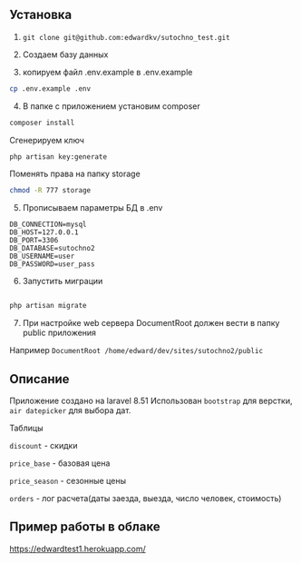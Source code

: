 ## Установка

1. ```git clone git@github.com:edwardkv/sutochno_test.git```

2. Создаем базу данных

3. копируем файл .env.example в .env.example
```sh 
cp .env.example .env
```

4. В папке с приложением установим composer
```sh
composer install
```

Сгенерируем ключ
```sh
php artisan key:generate
```

Поменять права на папку storage
```sh
chmod -R 777 storage
```

5. Прописываем параметры БД в .env
```
DB_CONNECTION=mysql
DB_HOST=127.0.0.1
DB_PORT=3306
DB_DATABASE=sutochno2
DB_USERNAME=user
DB_PASSWORD=user_pass
```


6. Запустить миграции
```sh

php artisan migrate
```

7. При настройке web сервера DocumentRoot должен вести в папку public приложения

Например
```DocumentRoot /home/edward/dev/sites/sutochno2/public```


## Описание

Приложение создано на laravel 8.51
Использован ```bootstrap``` для верстки, ```air datepicker``` для выбора дат.

Таблицы

```discount``` - скидки

```price_base``` - базовая цена 

```price_season``` - сезонные цены

```orders``` - лог расчета(даты заезда, выезда, число человек, стоимость)

## Пример работы в облаке
https://edwardtest1.herokuapp.com/
